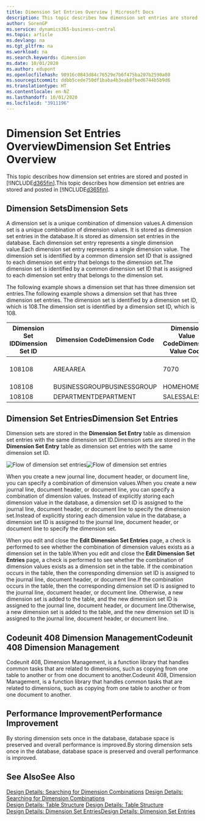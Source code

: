 ```yaml
---
title: Dimension Set Entries Overview | Microsoft Docs
description: This topic describes how dimension set entries are stored and posted in Dynamcis 365.
author: SorenGP
ms.service: dynamics365-business-central
ms.topic: article
ms.devlang: na
ms.tgt_pltfrm: na
ms.workload: na
ms.search.keywords: dimension
ms.date: 10/01/2020
ms.author: edupont
ms.openlocfilehash: 98916c0843d84c76529e7b6f475ba207b2590a08
ms.sourcegitcommit: ddbb5cede750df1baba4b3eab8fbed6744b5b9d6
ms.translationtype: HT
ms.contentlocale: en-NZ
ms.lasthandoff: 10/01/2020
ms.locfileid: "3911196"
---
```

# <a name="dimension-set-entries-overview"></a><span data-ttu-id="076cc-103">Dimension Set Entries Overview</span><span class="sxs-lookup"><span data-stu-id="076cc-103">Dimension Set Entries Overview</span></span>
<span data-ttu-id="076cc-104">This topic describes how dimension set entries are stored and posted in [!INCLUDE[d365fin](includes/d365fin_md.md)].</span><span class="sxs-lookup"><span data-stu-id="076cc-104">This topic describes how dimension set entries are stored and posted in [!INCLUDE[d365fin](includes/d365fin_md.md)].</span></span>  

## <a name="dimension-sets"></a><span data-ttu-id="076cc-105">Dimension Sets</span><span class="sxs-lookup"><span data-stu-id="076cc-105">Dimension Sets</span></span>  
<span data-ttu-id="076cc-106">A dimension set is a unique combination of dimension values.</span><span class="sxs-lookup"><span data-stu-id="076cc-106">A dimension set is a unique combination of dimension values.</span></span> <span data-ttu-id="076cc-107">It is stored as dimension set entries in the database.</span><span class="sxs-lookup"><span data-stu-id="076cc-107">It is stored as dimension set entries in the database.</span></span> <span data-ttu-id="076cc-108">Each dimension set entry represents a single dimension value.</span><span class="sxs-lookup"><span data-stu-id="076cc-108">Each dimension set entry represents a single dimension value.</span></span> <span data-ttu-id="076cc-109">The dimension set is identified by a common dimension set ID that is assigned to each dimension set entry that belongs to the dimension set.</span><span class="sxs-lookup"><span data-stu-id="076cc-109">The dimension set is identified by a common dimension set ID that is assigned to each dimension set entry that belongs to the dimension set.</span></span>  

<span data-ttu-id="076cc-110">The following example shows a dimension set that has three dimension set entries.</span><span class="sxs-lookup"><span data-stu-id="076cc-110">The following example shows a dimension set that has three dimension set entries.</span></span> <span data-ttu-id="076cc-111">The dimension set is identified by a dimension set ID, which is 108.</span><span class="sxs-lookup"><span data-stu-id="076cc-111">The dimension set is identified by a dimension set ID, which is 108.</span></span>  

|<span data-ttu-id="076cc-112">Dimension Set ID</span><span class="sxs-lookup"><span data-stu-id="076cc-112">Dimension Set ID</span></span>|<span data-ttu-id="076cc-113">Dimension Code</span><span class="sxs-lookup"><span data-stu-id="076cc-113">Dimension Code</span></span>|<span data-ttu-id="076cc-114">Dimension Value Code</span><span class="sxs-lookup"><span data-stu-id="076cc-114">Dimension Value Code</span></span>|<span data-ttu-id="076cc-115">Dimension Value Name</span><span class="sxs-lookup"><span data-stu-id="076cc-115">Dimension Value Name</span></span>|  
|----------------------|--------------------|--------------------------|--------------------------|  
|<span data-ttu-id="076cc-116">108</span><span class="sxs-lookup"><span data-stu-id="076cc-116">108</span></span>|<span data-ttu-id="076cc-117">AREA</span><span class="sxs-lookup"><span data-stu-id="076cc-117">AREA</span></span>|<span data-ttu-id="076cc-118">70</span><span class="sxs-lookup"><span data-stu-id="076cc-118">70</span></span>|<span data-ttu-id="076cc-119">America North</span><span class="sxs-lookup"><span data-stu-id="076cc-119">America North</span></span>|  
|<span data-ttu-id="076cc-120">108</span><span class="sxs-lookup"><span data-stu-id="076cc-120">108</span></span>|<span data-ttu-id="076cc-121">BUSINESSGROUP</span><span class="sxs-lookup"><span data-stu-id="076cc-121">BUSINESSGROUP</span></span>|<span data-ttu-id="076cc-122">HOME</span><span class="sxs-lookup"><span data-stu-id="076cc-122">HOME</span></span>|<span data-ttu-id="076cc-123">Home</span><span class="sxs-lookup"><span data-stu-id="076cc-123">Home</span></span>|  
|<span data-ttu-id="076cc-124">108</span><span class="sxs-lookup"><span data-stu-id="076cc-124">108</span></span>|<span data-ttu-id="076cc-125">DEPARTMENT</span><span class="sxs-lookup"><span data-stu-id="076cc-125">DEPARTMENT</span></span>|<span data-ttu-id="076cc-126">SALES</span><span class="sxs-lookup"><span data-stu-id="076cc-126">SALES</span></span>|<span data-ttu-id="076cc-127">Sales</span><span class="sxs-lookup"><span data-stu-id="076cc-127">Sales</span></span>|  

## <a name="dimension-set-entries"></a><span data-ttu-id="076cc-128">Dimension Set Entries</span><span class="sxs-lookup"><span data-stu-id="076cc-128">Dimension Set Entries</span></span>  
<span data-ttu-id="076cc-129">Dimension sets are stored in the **Dimension Set Entry** table as dimension set entries with the same dimension set ID.</span><span class="sxs-lookup"><span data-stu-id="076cc-129">Dimension sets are stored in the **Dimension Set Entry** table as dimension set entries with the same dimension set ID.</span></span>  

<span data-ttu-id="076cc-130">![Flow of dimension set entries](media/dimensionentrynav7.png "Flow of dimension set entries")</span><span class="sxs-lookup"><span data-stu-id="076cc-130">![Flow of dimension set entries](media/dimensionentrynav7.png "Flow of dimension set entries")</span></span>  

<span data-ttu-id="076cc-131">When you create a new journal line, document header, or document line, you can specify a combination of dimension values.</span><span class="sxs-lookup"><span data-stu-id="076cc-131">When you create a new journal line, document header, or document line, you can specify a combination of dimension values.</span></span> <span data-ttu-id="076cc-132">Instead of explicitly storing each dimension value in the database, a dimension set ID is assigned to the journal line, document header, or document line to specify the dimension set.</span><span class="sxs-lookup"><span data-stu-id="076cc-132">Instead of explicitly storing each dimension value in the database, a dimension set ID is assigned to the journal line, document header, or document line to specify the dimension set.</span></span>  

<span data-ttu-id="076cc-133">When you edit and close the **Edit Dimension Set Entries** page, a check is performed to see whether the combination of dimension values exists as a dimension set in the table.</span><span class="sxs-lookup"><span data-stu-id="076cc-133">When you edit and close the **Edit Dimension Set Entries** page, a check is performed to see whether the combination of dimension values exists as a dimension set in the table.</span></span> <span data-ttu-id="076cc-134">If the combination occurs in the table, then the corresponding dimension set ID is assigned to the journal line, document header, or document line.</span><span class="sxs-lookup"><span data-stu-id="076cc-134">If the combination occurs in the table, then the corresponding dimension set ID is assigned to the journal line, document header, or document line.</span></span> <span data-ttu-id="076cc-135">Otherwise, a new dimension set is added to the table, and the new dimension set ID is assigned to the journal line, document header, or document line.</span><span class="sxs-lookup"><span data-stu-id="076cc-135">Otherwise, a new dimension set is added to the table, and the new dimension set ID is assigned to the journal line, document header, or document line.</span></span>

## <a name="codeunit-408-dimension-management"></a><span data-ttu-id="076cc-136">Codeunit 408 Dimension Management</span><span class="sxs-lookup"><span data-stu-id="076cc-136">Codeunit 408 Dimension Management</span></span>
<span data-ttu-id="076cc-137">Codeunit 408, Dimension Management, is a function library that handles common tasks that are related to dimensions, such as copying from one table to another or from one document to another.</span><span class="sxs-lookup"><span data-stu-id="076cc-137">Codeunit 408, Dimension Management, is a function library that handles common tasks that are related to dimensions, such as copying from one table to another or from one document to another.</span></span>

## <a name="performance-improvement"></a><span data-ttu-id="076cc-138">Performance Improvement</span><span class="sxs-lookup"><span data-stu-id="076cc-138">Performance Improvement</span></span>  
<span data-ttu-id="076cc-139">By storing dimension sets once in the database, database space is preserved and overall performance is improved.</span><span class="sxs-lookup"><span data-stu-id="076cc-139">By storing dimension sets once in the database, database space is preserved and overall performance is improved.</span></span>  

## <a name="see-also"></a><span data-ttu-id="076cc-140">See Also</span><span class="sxs-lookup"><span data-stu-id="076cc-140">See Also</span></span>  
<span data-ttu-id="076cc-141">[Design Details: Searching for Dimension Combinations](design-details-searching-for-dimension-combinations.md) </span><span class="sxs-lookup"><span data-stu-id="076cc-141">[Design Details: Searching for Dimension Combinations](design-details-searching-for-dimension-combinations.md) </span></span>  
<span data-ttu-id="076cc-142">[Design Details: Table Structure](design-details-table-structure.md) </span><span class="sxs-lookup"><span data-stu-id="076cc-142">[Design Details: Table Structure](design-details-table-structure.md) </span></span>  
[<span data-ttu-id="076cc-143">Design Details: Dimension Set Entries</span><span class="sxs-lookup"><span data-stu-id="076cc-143">Design Details: Dimension Set Entries</span></span>](design-details-dimension-set-entries.md)   
